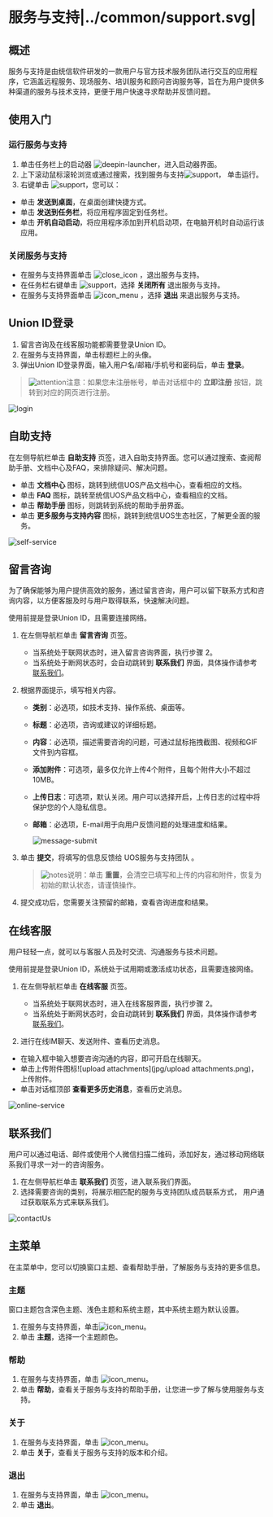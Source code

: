 # 服务与支持|../common/support.svg|

## 概述

服务与支持是由统信软件研发的一款用户与官方技术服务团队进行交互的应用程序，它涵盖远程服务、现场服务、培训服务和顾问咨询服务等，旨在为用户提供多种渠道的服务与技术支持，更便于用户快速寻求帮助并反馈问题。

## 使用入门

### 运行服务与支持

1. 单击任务栏上的启动器 ![deepin-launcher](icon/deepin-launcher.svg)，进入启动器界面。
2. 上下滚动鼠标滚轮浏览或通过搜索，找到服务与支持![support](icon/support.svg)， 单击运行。
3. 右键单击 ![support](icon/support.svg)，您可以：

 - 单击 **发送到桌面**，在桌面创建快捷方式。
 - 单击 **发送到任务栏**，将应用程序固定到任务栏。
 - 单击 **开机自动启动**，将应用程序添加到开机启动项，在电脑开机时自动运行该应用。

### 关闭服务与支持

- 在服务与支持界面单击 ![close_icon](icon/close.svg) ，退出服务与支持。
- 在任务栏右键单击 ![support](icon/support.svg)，选择 **关闭所有** 退出服务与支持。
- 在服务与支持界面单击 ![icon_menu](icon/icon_menu.svg) ，选择 **退出** 来退出服务与支持。

## Union ID登录

1. 留言咨询及在线客服功能都需要登录Union ID。
2. 在服务与支持界面，单击标题栏上的头像。
3. 弹出Union ID登录界面，输入用户名/邮箱/手机号和密码后，单击 **登录**。

> ![attention](icon/attention.svg)注意：如果您未注册帐号，单击对话框中的 **立即注册** 按钮，跳转到对应的网页进行注册。

![login](jpg/login.png)

## 自助支持

在左侧导航栏单击 **自助支持** 页签，进入自助支持界面。您可以通过搜索、查阅帮助手册、文档中心及FAQ，来排除疑问、解决问题。

- 单击 **文档中心** 图标，跳转到统信UOS产品文档中心，查看相应的文档。
- 单击 **FAQ** 图标，跳转至统信UOS产品文档中心，查看相应的文档。
- 单击 **帮助手册** 图标，则跳转到系统的帮助手册界面。
- 单击 **更多服务与支持内容** 图标，跳转到统信UOS生态社区，了解更全面的服务。

![self-service](jpg/self-support-service.png)

## 留言咨询

为了确保能够为用户提供高效的服务，通过留言咨询，用户可以留下联系方式和咨询内容，以方便客服及时与用户取得联系，快速解决问题。

使用前提是登录Union ID，且需要连接网络。

1. 在左侧导航栏单击 **留言咨询** 页签。

   - 当系统处于联网状态时，进入留言咨询界面，执行步骤 2。
   - 当系统处于断网状态时，会自动跳转到 **联系我们** 界面，具体操作请参考 [联系我们](#联系我们)。

2. 根据界面提示，填写相关内容。

   - **类别**：必选项，如技术支持、操作系统、桌面等。

   - **标题**：必选项，咨询或建议的详细标题。

   - **内容**：必选项，描述需要咨询的问题，可通过鼠标拖拽截图、视频和GIF文件到内容框。

   - **添加附件**：可选项，最多仅允许上传4个附件，且每个附件大小不超过10MB。

   - **上传日志**：可选项，默认关闭。用户可以选择开启，上传日志的过程中将保护您的个人隐私信息。

   - **邮箱**：必选项，E-mail用于向用户反馈问题的处理进度和结果。

     ![message-submit](jpg/message-submit.png)

3. 单击 **提交**，将填写的信息反馈给 UOS服务与支持团队 。

   > ![notes](icon/notes.svg)说明：单击 **重置**，会清空已填写和上传的内容和附件，恢复为初始的默认状态，请谨慎操作。

4. 提交成功后，您需要关注预留的邮箱，查看咨询进度和结果。


## 在线客服

用户轻轻一点，就可以与客服人员及时交流、沟通服务与技术问题。

使用前提是登录Union ID，系统处于试用期或激活成功状态，且需要连接网络。

1. 在左侧导航栏单击 **在线客服** 页签。

   - 当系统处于联网状态时，进入在线客服界面，执行步骤 2。
   - 当系统处于断网状态时，会自动跳转到 **联系我们** 界面，具体操作请参考 [联系我们](#联系我们)。

2.  进行在线IM聊天、发送附件、查看历史消息。

   - 在输入框中输入想要咨询沟通的内容，即可开启在线聊天。
   - 单击上传附件图标![upload attachments](jpg/upload attachments.png)，上传附件。
   - 单击对话框顶部 **查看更多历史消息**，查看历史消息。

![online-service](jpg/online-service.png)

## 联系我们

用户可以通过电话、邮件或使用个人微信扫描二维码，添加好友，通过移动网络联系我们寻求一对一的咨询服务。

1. 在左侧导航栏单击 **联系我们** 页签，进入联系我们界面。
2.  选择需要咨询的类别，将展示相匹配的服务与支持团队成员联系方式， 用户通过获取联系方式来联系我们。

![contactUs](jpg/contactUs.png)


## 主菜单 

在主菜单中，您可以切换窗口主题、查看帮助手册，了解服务与支持的更多信息。

### 主题

窗口主题包含深色主题、浅色主题和系统主题，其中系统主题为默认设置。

1.  在服务与支持界面，单击![icon_menu](icon/icon_menu.svg)。
2.  单击 **主题**，选择一个主题颜色。

### 帮助

1.  在服务与支持界面，单击 ![icon_menu](icon/icon_menu.svg)。
2.  单击 **帮助**，查看关于服务与支持的帮助手册，让您进一步了解与使用服务与支持。


### 关于

1.  在服务与支持界面，单击 ![icon_menu](icon/icon_menu.svg)。
2.  单击 **关于**，查看关于服务与支持的版本和介绍。

### 退出

1. 在服务与支持界面，单击 ![icon_menu](icon/icon_menu.svg)。
2. 单击 **退出**。

